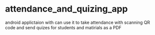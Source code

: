 # attendance_and_quizing_app
android applictaion with can use it to take attendance with scanning QR code and send quizes for students and matirials as a PDF
 
